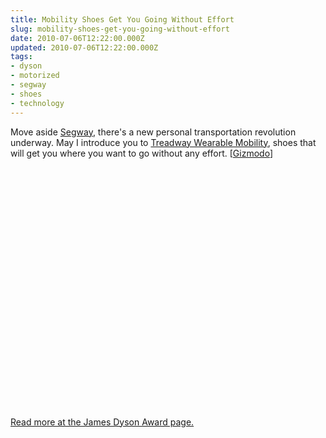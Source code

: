 ```yaml
---
title: Mobility Shoes Get You Going Without Effort
slug: mobility-shoes-get-you-going-without-effort
date: 2010-07-06T12:22:00.000Z
updated: 2010-07-06T12:22:00.000Z
tags:
- dyson
- motorized
- segway
- shoes
- technology
---
```


Move aside <a href="http://segway.com/">Segway</a>, there's a new personal transportation revolution underway.  May I introduce you to <a href="http://www.petertreadway.com/">Treadway Wearable Mobility</a>, shoes that will get you where you want to go without any effort. [<a href="http://gizmodo.com/5579812/motorized-shoes-could-win-dyson-vacuums-big-award-and-our-hearts">Gizmodo</a>]
<!--more Click through to see a video of them in action.-->
<object width="640" height="385"><param name="movie" value="http://www.youtube.com/v/FB9Yrr25P8M&rel=0&color1=0xb1b1b1&color2=0xd0d0d0&hl=en_US&feature=player_embedded&fs=1"></param><param name="allowFullScreen" value="true"></param><param name="allowScriptAccess" value="always"></param><embed src="http://www.youtube.com/v/FB9Yrr25P8M&rel=0&color1=0xb1b1b1&color2=0xd0d0d0&hl=en_US&feature=player_embedded&fs=1" type="application/x-shockwave-flash" allowfullscreen="true" allowScriptAccess="always" width="640" height="385"></embed></object>

<a href="http://www.jamesdysonaward.org/Projects/Project.aspx?ID=1283&RegionId=0&Winindex=0">Read more at the James Dyson Award page.</a>
